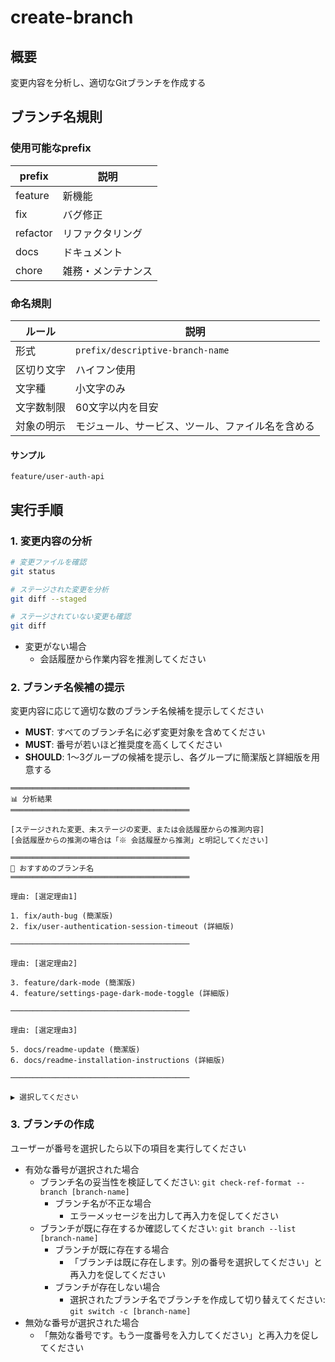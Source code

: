 # create-branch

## 概要

変更内容を分析し、適切なGitブランチを作成する

## ブランチ名規則

### 使用可能なprefix

| prefix | 説明 |
|---|---|
| feature | 新機能 |
| fix | バグ修正 |
| refactor | リファクタリング |
| docs | ドキュメント |
| chore | 雑務・メンテナンス |

### 命名規則

| ルール | 説明 |
|---|---|
| 形式 | `prefix/descriptive-branch-name` |
| 区切り文字 | ハイフン使用 |
| 文字種 | 小文字のみ |
| 文字数制限 | 60文字以内を目安 |
| 対象の明示 | モジュール、サービス、ツール、ファイル名を含める |

#### サンプル

`feature/user-auth-api`

## 実行手順

### 1. 変更内容の分析

```bash
# 変更ファイルを確認
git status

# ステージされた変更を分析
git diff --staged

# ステージされていない変更も確認
git diff
```

- 変更がない場合
  - 会話履歴から作業内容を推測してください

### 2. ブランチ名候補の提示

変更内容に応じて適切な数のブランチ名候補を提示してください

- **MUST**: すべてのブランチ名に必ず変更対象を含めてください
- **MUST**: 番号が若いほど推奨度を高くしてください
- **SHOULD**: 1〜3グループの候補を提示し、各グループに簡潔版と詳細版を用意する

```text
════════════════════════════════════════
📊 分析結果
════════════════════════════════════════

[ステージされた変更、未ステージの変更、または会話履歴からの推測内容]
[会話履歴からの推測の場合は「※ 会話履歴から推測」と明記してください]

════════════════════════════════════════
🔀 おすすめのブランチ名
════════════════════════════════════════

理由: [選定理由1]

1. fix/auth-bug (簡潔版)
2. fix/user-authentication-session-timeout (詳細版)

────────────────────────────────────────

理由: [選定理由2]

3. feature/dark-mode (簡潔版)
4. feature/settings-page-dark-mode-toggle (詳細版)

────────────────────────────────────────

理由: [選定理由3]

5. docs/readme-update (簡潔版)
6. docs/readme-installation-instructions (詳細版)

────────────────────────────────────────

▶ 選択してください
```

### 3. ブランチの作成

ユーザーが番号を選択したら以下の項目を実行してください

- 有効な番号が選択された場合
  - ブランチ名の妥当性を検証してください: `git check-ref-format --branch [branch-name]`
    - ブランチ名が不正な場合
      - エラーメッセージを出力して再入力を促してください
  - ブランチが既に存在するか確認してください: `git branch --list [branch-name]`
    - ブランチが既に存在する場合
      - 「ブランチは既に存在します。別の番号を選択してください」と再入力を促してください
    - ブランチが存在しない場合
      - 選択されたブランチ名でブランチを作成して切り替えてください: `git switch -c [branch-name]`
- 無効な番号が選択された場合
  - 「無効な番号です。もう一度番号を入力してください」と再入力を促してください
